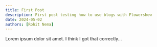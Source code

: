 ```yaml
---
title: First Post
description: First post testing how to use blogs with Flowershow
date: 2024-05-02
authors: [Rohit Nema]
---
```


Lorem ipsum dolor sit amet. I think I got that correctly...

